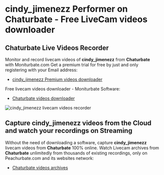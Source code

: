 # cindy_jimenezz Performer on Chaturbate - Free LiveCam videos downloader

## Chaturbate Live Videos Recorder

Monitor and record livecam videos of **cindy_jimenezz** from **Chaturbate** with Moniturbate.com
Get a premium trial for free by just and only registering with your Email address:
* [cindy_jimenezz Premium videos downloader](https://moniturbate.com/request-demo-licence-key.html)

Free livecam videos downloader - Moniturbate Software:
* [Chaturbate videos downloader](https://moniturbate.com/moniturbate-download-software.html)

![cindy_jimenezz livecam videos recorder](https://peachurnet.com/templates/moniturbate-software.png)


## Capture cindy_jimenezz videos from the Cloud and watch your recordings on Streaming

Without the need of downloading a software, capture **cindy_jimenezz** livecam videos from **Chaturbate** 100% online.
Watch Livecam archives from **Chaturbate** unlimitedly from thousands of existing recordings, only on Peachurbate.com and its websites network:
* [Chaturbate videos archives](https://peachurnet.com/)